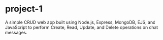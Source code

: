 # project-1
A simple CRUD web app built using Node.js, Express, MongoDB, EJS, and JavaScript to perform Create, Read, Update, and Delete operations on chat messages.
